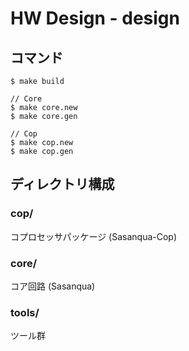 # HW Design - design

## コマンド

```
$ make build

// Core
$ make core.new
$ make core.gen

// Cop
$ make cop.new
$ make cop.gen
```

## ディレクトリ構成

### cop/

コプロセッサパッケージ (Sasanqua-Cop)

### core/

コア回路 (Sasanqua)

### tools/

ツール群
